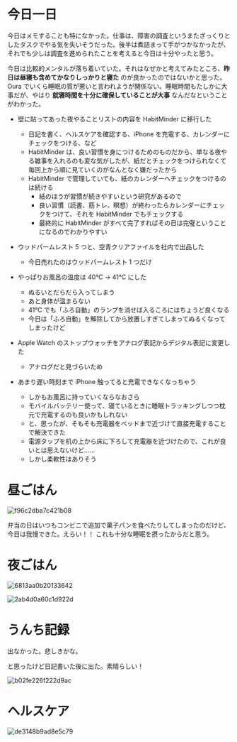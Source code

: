 # 今日一日
今日はメモすることも特になかった。仕事は、障害の調査というまたざっくりとしたタスクでやる気を失いそうだった。後半は煮詰まって手がつかなかったが、それでも少しは調査を進められたことを考えると今日は十分やったと思う。

今日は比較的メンタルが落ち着いていた。それはなぜかと考えてみたところ、**昨日は昼寝も含めてかなりしっかりと寝た** のが良かったのではないかと思った。Oura でいくら睡眠の質が悪いと言われようが関係ない。睡眠時間もたしかに大事だが、やはり **就寝時間を十分に確保していることが大事** なんだなということがわかった。

- 壁に貼ってあった夜やることリストの内容を HabitMinder に移行した
    - 日記を書く、ヘルスケアを確認する、iPhone を充電する、カレンダーにチェックをつける、など
    - HabitMinder は、良い習慣を身につけるためのものだから、単なる夜やる雑事を入れるのも変な気がしたが、紙だとチェックをつけられなくて毎回上から順に見ていくのがなんとなく嫌だったから
    - HabitMinder で管理していても、紙のカレンダーへチェックをつけるのは続ける
        - 紙のほうが習慣が続きやすいという研究があるので
        - 良い習慣（読書、筋トレ、瞑想）が終わったらカレンダーにチェックをつけて、それを HabitMinder でもチェックする
        - 最終的に HabitMinder がすべて完了すればその日は完璧ということになるのでわかりやすい

- ウッドパームレスト 5 つと、空青クリアファイルを社内で出品した
    - 今日売れたのはウッドパームレスト 1 つだけ

- やっぱりお風呂の温度は 40℃ → 41℃ にした
    - ぬるいとだらだら入ってしまう
    - あと身体が温まらない
    - 41℃ でも「ふろ自動」のランプを消せば入るころにはちょうど良くなる
    - 今日は「ふろ自動」を解除してから放置しすぎてしまってぬるくなってしまったけど

- Apple Watch のストップウォッチをアナログ表記からデジタル表記に変更した
    - アナログだと見づらいため

- あまり遅い時刻まで iPhone 触ってると充電できなくなっちゃう
    - しかもお風呂に持っていくならなおさら
    - モバイルバッテリー使って、寝ているときに睡眠トラッキングしつつ枕元で充電するのも良いかもしれない
    - と、思ったが、そもそも充電器をベッドまで近づけて直接充電することで解決できた
    - 電源タップを机の上から床に下ろして充電器を近づけたので、これが良いとは思えないけど......
    - しかし柔軟性はありそう

# 昼ごはん
![f96c2dba7c421b08](https://noraworld.github.io/box-bulbasaur/2019/11/f96c2dba7c421b08.jpg)

弁当の日はいつもコンビニで追加で菓子パンを食べたりしてしまったのだけど、今日は我慢できた。えらい！！ これも十分な睡眠を摂ったからだと思う。

# 夜ごはん
![6813aa0b20133642](https://noraworld.github.io/box-bulbasaur/2019/11/6813aa0b20133642.jpg)

![2ab4d0a60c1d922d](https://noraworld.github.io/box-bulbasaur/2019/11/2ab4d0a60c1d922d.jpg)

# うんち記録
出なかった。悲しきかな。

と思ったけど日記書いた後に出た。素晴らしい！

![b02fe226f222d9ac](https://noraworld.github.io/box-bulbasaur/2019/11/b02fe226f222d9ac.png)

# ヘルスケア
![de3148b9ad8e5c79](https://noraworld.github.io/box-bulbasaur/2019/11/de3148b9ad8e5c79.png)
